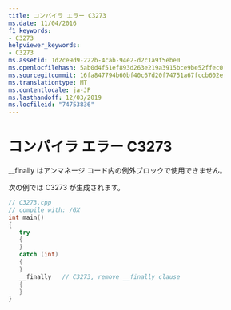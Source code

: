 ```yaml
---
title: コンパイラ エラー C3273
ms.date: 11/04/2016
f1_keywords:
- C3273
helpviewer_keywords:
- C3273
ms.assetid: 1d2ce9d9-222b-4cab-94e2-d2c1a9f5ebe0
ms.openlocfilehash: 5ab0d4f51ef893d263e219a3915bce9be52ffec0
ms.sourcegitcommit: 16fa847794b60bf40c67d20f74751a67fccb602e
ms.translationtype: MT
ms.contentlocale: ja-JP
ms.lasthandoff: 12/03/2019
ms.locfileid: "74753836"
---
```

# <a name="compiler-error-c3273"></a>コンパイラ エラー C3273

__finally はアンマネージ コード内の例外ブロックで使用できません。

次の例では C3273 が生成されます。

```cpp
// C3273.cpp
// compile with: /GX
int main()
{
   try
   {
   }
   catch (int)
   {
   }
   __finally   // C3273, remove __finally clause
   {
   }
}
```
